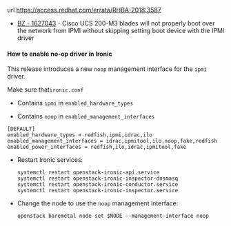 url https://access.redhat.com/errata/RHBA-2018:3587

- [BZ - 1627043](https://bugzilla.redhat.com/show_bug.cgi?id=1627043) - Cisco UCS 200-M3 blades will not properly boot over the network from IPMI without skipping setting boot device with the IPMI driver

#### How to enable no-op driver in Ironic

This release introduces a new `noop` management interface for the `ipmi` driver.

Make sure that`ironic.conf` 

- Contains `ipmi` in `enabled_hardware_types`

- Contains `noop` in `enabled_management_interfaces`

```
[DEFAULT]
enabled_hardware_types = redfish,ipmi,idrac,ilo
enabled_management_interfaces = idrac,ipmitool,ilo,noop,fake,redfish
enabled_power_interfaces = redfish,ilo,idrac,ipmitool,fake
```

- Restart Ironic services:
  
  ```
  systemctl restart openstack-ironic-api.service
  systemctl restart openstack-ironic-inspector-dnsmasq
  systemctl restart openstack-ironic-conductor.service
  systemctl restart openstack-ironic-inspector.service
  ```

- Change the node to use the `noop` management interface:
  
  ```
  openstack baremetal node set $NODE --management-interface noop
  ```
